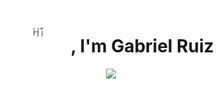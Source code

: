 <h1 align="center"> <img src="https://github.com/gabiru05/Gaby_Resource/blob/master/images/Gifs/Hi.gif" height="70px" width="100px">, I'm Gabriel Ruiz</h1>
<p align="center">
  <img src="https://readme-typing-svg.herokuapp.com?lines=Software+Engineering+Studentfront-end+Developer;Enthusiastic+software+developer;Student+Explorer&center=true&width=500&height=50">
</p>
